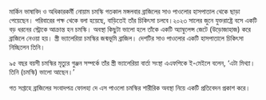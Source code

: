 মার্কিন ভাষাবিদ ও অধিকারকর্মী নোয়াম চমস্কি গতকাল মঙ্গলবার ব্রাজিলের সাও পাওলোর হাসপাতাল থেকে ছাড়া পেয়েছেন। পরিবারের পক্ষ থেকে বলা হয়েছে, বাড়িতেই তাঁর চিকিৎসা চলবে।২০২৩ সালের জুনে যুক্তরাষ্ট্রে বসে একটি বড় ধরনের স্ট্রোকে আক্রান্ত হন চমস্কি। অবস্থা কিছুটা ভালো হলে তাঁকে একটি অ্যাম্বুলেন্স জেটে (উড়োজাহাজ) করে ব্রাজিলে নেওয়া হয়। স্ত্রী ভ্যালেরিয়া চমস্কির জন্মভূমি ব্রাজিল। দেশটির সাও পাওলোর একটি হাসপাতালে চিকিৎসা নিচ্ছিলেন তিনি।

৯৫ বছর বয়সী চমস্কির মৃত্যুর গুঞ্জন সম্পর্কে তাঁর স্ত্রী ভ্যালেরিয়া বার্তা সংস্থা এএফপিকে ই-মেইলে বলেন, ‘এটা মিথ্যা। তিনি (চমস্কি) ভালো আছেন।’

গত সপ্তাহে ব্রাজিলের সংবাদপত্র ফোলহা দে এস পাওলো চমস্কির শারীরিক অবস্থা নিয়ে একটি প্রতিবেদন প্রকাশ করে।

